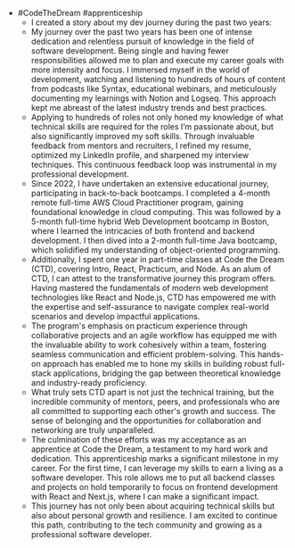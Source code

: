 - #CodeTheDream #apprenticeship
	- I created a story about my dev journey during the past two years:
	- My journey over the past two years has been one of intense dedication and relentless pursuit of knowledge in the field of software development. Being single and having fewer responsibilities allowed me to plan and execute my career goals with more intensity and focus. I immersed myself in the world of development, watching and listening to hundreds of hours of content from podcasts like Syntax, educational webinars, and meticulously documenting my learnings with Notion and Logseq. This approach kept me abreast of the latest industry trends and best practices.
	- Applying to hundreds of roles not only honed my knowledge of what technical skills are required for the roles I’m passionate about, but also significantly improved my soft skills. Through invaluable feedback from mentors and recruiters, I refined my resume, optimized my LinkedIn profile, and sharpened my interview techniques. This continuous feedback loop was instrumental in my professional development.
	- Since 2022, I have undertaken an extensive educational journey, participating in back-to-back bootcamps. I completed a 4-month remote full-time AWS Cloud Practitioner program, gaining foundational knowledge in cloud computing. This was followed by a 5-month full-time hybrid Web Development bootcamp in Boston, where I learned the intricacies of both frontend and backend development. I then dived into a 2-month full-time Java bootcamp, which solidified my understanding of object-oriented programming.
	- Additionally, I spent one year in part-time classes at Code the Dream (CTD), covering Intro, React, Practicum, and Node. As an alum of CTD, I can attest to the transformative journey this program offers. Having mastered the fundamentals of modern web development technologies like React and Node.js, CTD has empowered me with the expertise and self-assurance to navigate complex real-world scenarios and develop impactful applications.
	- The program's emphasis on practicum experience through collaborative projects and an agile workflow has equipped me with the invaluable ability to work cohesively within a team, fostering seamless communication and efficient problem-solving. This hands-on approach has enabled me to hone my skills in building robust full-stack applications, bridging the gap between theoretical knowledge and industry-ready proficiency.
	- What truly sets CTD apart is not just the technical training, but the incredible community of mentors, peers, and professionals who are all committed to supporting each other's growth and success. The sense of belonging and the opportunities for collaboration and networking are truly unparalleled.
	- The culmination of these efforts was my acceptance as an apprentice at Code the Dream, a testament to my hard work and dedication. This apprenticeship marks a significant milestone in my career. For the first time, I can leverage my skills to earn a living as a software developer. This role allows me to put all backend classes and projects on hold temporarily to focus on frontend development with React and Next.js, where I can make a significant impact.
	- This journey has not only been about acquiring technical skills but also about personal growth and resilience. I am excited to continue this path, contributing to the tech community and growing as a professional software developer.